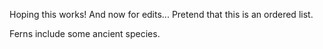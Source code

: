 Hoping this works!
And now for edits...
Pretend that this is an ordered list.

Ferns include some ancient species.